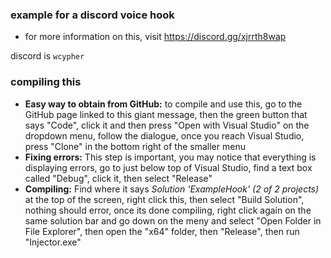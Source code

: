 ### example for a discord voice hook
- for more information on this, visit https://discord.gg/xjrrth8wap

discord is `wcypher`

### compiling this
- **Easy way to obtain from GitHub:** to compile and use this, go to the GitHub page linked to this giant message, then the green button that says "Code", click it and then press "Open with Visual Studio" on the dropdown menu, follow the dialogue, once you reach Visual Studio, press "Clone" in the bottom right of the smaller menu
- **Fixing errors:** This step is important, you may notice that everything is displaying errors, go to just below top of Visual Studio, find a text box called "Debug", click it, then select "Release"
- **Compiling:** Find where it says *Solution 'ExampleHook' (2 of 2 projects)* at the top of the screen, right click this, then select "Build Solution", nothing should error, once its done compiling, right click again on the same solution bar and go down on the meny and select "Open Folder in File Explorer", then open the "x64" folder, then "Release", then run "Injector.exe"
